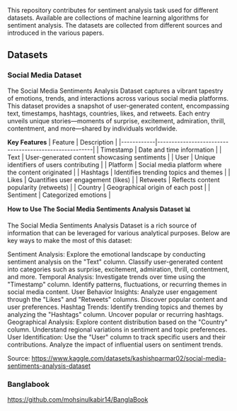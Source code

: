 This repository contributes for sentiment analysis task used for different datasets. Available are collections of machine learning algorithms for sentiment analysis. The datasets are collected from different sources and introduced in the various papers.

## Datasets
### Social Media Dataset
The Social Media Sentiments Analysis Dataset captures a vibrant tapestry of emotions, trends, and interactions across various social media platforms. This dataset provides a snapshot of user-generated content, encompassing text, timestamps, hashtags, countries, likes, and retweets. Each entry unveils unique stories—moments of surprise, excitement, admiration, thrill, contentment, and more—shared by individuals worldwide.

**Key Features**
| Feature    | Description                                           |
|------------|-------------------------------------------------------|
| Timestamp  | Date and time information                             |
| Text       | User-generated content showcasing sentiments          |
| User       | Unique identifiers of users contributing              |
| Platform   | Social media platform where the content originated    |
| Hashtags   | Identifies trending topics and themes                 |
| Likes      | Quantifies user engagement (likes)                    |
| Retweets   | Reflects content popularity (retweets)                |
| Country    | Geographical origin of each post                      |
| Sentiment  | Categorized emotions                                  |

**How to Use The Social Media Sentiments Analysis Dataset 📊**

The Social Media Sentiments Analysis Dataset is a rich source of information that can be leveraged for various analytical purposes. Below are key ways to make the most of this dataset:

Sentiment Analysis: Explore the emotional landscape by conducting sentiment analysis on the "Text" column. Classify user-generated content into categories such as surprise, excitement, admiration, thrill, contentment, and more.
Temporal Analysis: Investigate trends over time using the "Timestamp" column. Identify patterns, fluctuations, or recurring themes in social media content.
User Behavior Insights: Analyze user engagement through the "Likes" and "Retweets" columns. Discover popular content and user preferences.
Hashtag Trends: Identify trending topics and themes by analyzing the "Hashtags" column. Uncover popular or recurring hashtags.
Geographical Analysis: Explore content distribution based on the "Country" column. Understand regional variations in sentiment and topic preferences.
User Identification: Use the "User" column to track specific users and their contributions. Analyze the impact of influential users on sentiment trends.

Source: https://www.kaggle.com/datasets/kashishparmar02/social-media-sentiments-analysis-dataset


### Banglabook 
https://github.com/mohsinulkabir14/BanglaBook

